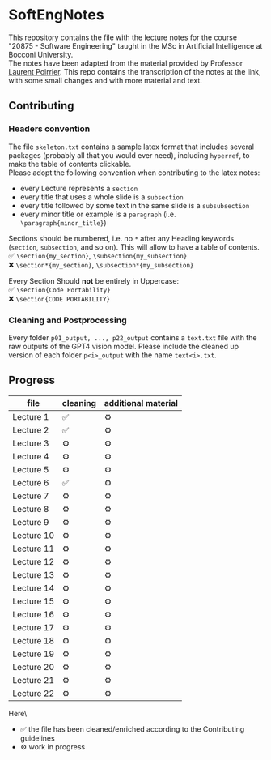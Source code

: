 # SoftEngNotes
This repository contains the file with the lecture notes for the course "20875 - Software Engineering" taught in the MSc in Artificial Intelligence at Bocconi University.\
The notes have been adapted from the material provided by Professor [Laurent Poirrier](https://www.poirrier.ca/courses/softeng/). This repo contains the transcription of the notes at the link, with some small changes and with more material and text.

## Contributing
### Headers convention
The file `skeleton.txt` contains a sample latex format that includes several packages (probably all that you would ever need), including `hyperref`, to make the table of contents clickable.\
Please adopt the following convention when contributing to the latex notes:
- every Lecture represents a `section`
- every title that uses a whole slide is a `subsection`
- every title followed by some text in the same slide is a `subsubsection`
- every minor title or example is a `paragraph` (i.e. `\paragraph{minor_title}`)

Sections should be numbered, i.e. no `*` after any Heading keywords (`section`, `subsection`, and so on). This will allow to have a table of contents. \
✅ `\section{my_section}`, `\subsection{my_subsection}`\
❌ `\section*{my_section}`, `\subsection*{my_subsection}`

Every Section Should __not__ be entirely in Uppercase:\
✅ `\section{Code Portability}`\
❌ `\section{CODE PORTABILITY}`

### Cleaning and Postprocessing
Every folder `p01_output, ..., p22_output` contains a `text.txt` file with the raw outputs of the GPT4 vision model. Please include the cleaned up version of each folder `p<i>_output` with the name `text<i>.txt`.

## Progress
| file        | cleaning | additional material |
|-------------|----------|---------------------|
| Lecture 1   |   ✅      |          ⚙️         |
| Lecture 2   |   ✅      |          ⚙️         |
| Lecture 3   |   ⚙️       |          ⚙️         |
| Lecture 4   |   ⚙️       |          ⚙️         |
| Lecture 5   |   ⚙️       |          ⚙️         |
| Lecture 6   |   ✅      |          ⚙️         |
| Lecture 7   |   ⚙️       |          ⚙️         |
| Lecture 8   |   ⚙️       |          ⚙️         |
| Lecture 9   |   ⚙️       |          ⚙️         |
| Lecture 10  |   ⚙️       |          ⚙️         |
| Lecture 11  |   ⚙️       |          ⚙️         |
| Lecture 12  |   ⚙️       |          ⚙️         |
| Lecture 13  |   ⚙️       |          ⚙️         |
| Lecture 14  |   ⚙️       |          ⚙️         |
| Lecture 15  |   ⚙️       |          ⚙️         |
| Lecture 16  |   ⚙️       |          ⚙️         |
| Lecture 17  |   ⚙️       |          ⚙️         |
| Lecture 18  |   ⚙️       |          ⚙️         |
| Lecture 19  |   ⚙️       |          ⚙️         |
| Lecture 20  |   ⚙️       |          ⚙️         |
| Lecture 21  |   ⚙️       |          ⚙️         |
| Lecture 22  |   ⚙️       |          ⚙️         |

Here\
- ✅ the file has been cleaned/enriched according to the Contributing guidelines
- ⚙️ work in progress
